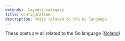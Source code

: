 ```yaml
---
extends: _layouts.category
title: Configuration
description: Posts related to the Go language
---
```


These posts are all related to the Go language ([Golang](https://en.wikipedia.org/wiki/Go_(programming_language)))

